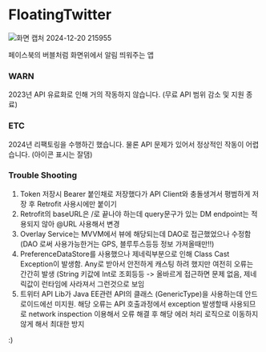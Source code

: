 # FloatingTwitter
![화면 캡처 2024-12-20 215955](https://github.com/user-attachments/assets/57927335-df7d-4c91-abbe-05631ebf145f)

페이스북의 버블처럼 화면위에서 알림 띄워주는 앱

### WARN
2023년 API 유료화로 인해 거의 작동하지 않습니다. (무료 API 범위 감소 및 지원 종료)

### ETC
2024년 리팩토링을 수행하긴 했습니다. 물론 API 문제가 있어서 정상적인 작동이 어렵습니다. (아이콘 표시는 잘댐)

### Trouble Shooting

1. Token 저장시 Bearer 붙인채로 저장했다가 API Client와 충돌생겨서 평범하게 저장 후 Retrofit 사용시에만 붙이기
2. Retrofit의 baseURL은 /로 끝나야 하는데 query문구가 있는 DM endpoint는 적용되지 않아 @URL 사용해서 변경
3. Overlay Service는 MVVM에서 뷰에 해당되는데 DAO로 접근했었으나 수정함 (DAO 로써 사용가능한거는 GPS, 블루투스등등 정보 가져올때만!!)
4. PreferenceDataStore를 사용했으나 제네릭부분으로 인해 Class Cast Exception이 발생함. Any로 받아서 안전하게 캐스팅 하려 했지만 여전히 오류는 간간히 발생 (String 키값에 Int로 조회등등 -> 올바르게 접근하면 문제 없음, 제네릭값이 런타임에 사라져서 그런것으로 보임
5. 트위터 API Lib가 Java EE관련 API의 클래스 (GenericType)을 사용하는데 안드로이드에선 미지원. 해당 오류는 API 호출과정에서 exception 발생할때 사용되므로 network inspection 이용해서 오류 해결 후 해당 에러 처리 로직으로 이동하지 않게 해서 최대한 방지



:)